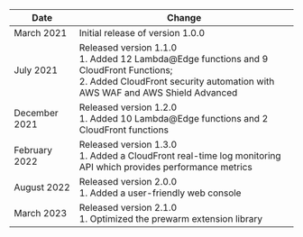 | Date        | Change            |
|-------------|-------------------|
| March 2021 | Initial release of version 1.0.0  |
| July 2021 | Released version 1.1.0 <br>1. Added 12 Lambda@Edge functions and 9 CloudFront Functions; <br> 2. Added CloudFront security automation with AWS WAF and AWS Shield Advanced |
| December 2021 | Released version 1.2.0  <br>1. Added 10 Lambda@Edge functions and 2 CloudFront functions |
| February 2022 | Released version 1.3.0 <br>1. Added a CloudFront real-time log monitoring API which provides performance metrics |
| August 2022 | Released version 2.0.0 <br>1. Added a user-friendly web console |
| March 2023  | Released version 2.1.0 <br>1. Optimized the prewarm extension library|

